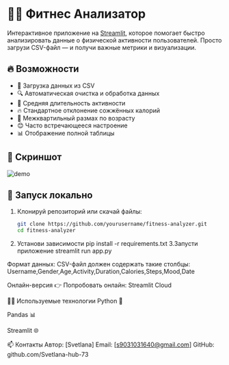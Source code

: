 # 🏃‍♀️ Фитнес Анализатор

Интерактивное приложение на [Streamlit](https://streamlit.io/), которое помогает быстро анализировать данные о физической активности пользователей. Просто загрузи CSV-файл — и получи важные метрики и визуализации.

## 🔥 Возможности

- 📂 Загрузка данных из CSV
- 🔍 Автоматическая очистка и обработка данных
- 📏 Средняя длительность активности
- 🔥 Стандартное отклонение сожжённых калорий
- 👵 Межквартильный размах по возрасту
- 😊 Часто встречающееся настроение
- 📊 Отображение полной таблицы

## 📸 Скриншот

![demo](https://github.com/Svetlana-hub-73/fitness_analyser/issues)

## 🚀 Запуск локально

1. Клонируй репозиторий или скачай файлы:
   ```bash
   git clone https://github.com/yourusername/fitness-analyzer.git
   cd fitness-analyzer
2. Установи зависимости
   pip install -r requirements.txt
3.Запусти приложение 
streamlit run app.py


Формат данных:
CSV-файл должен содержать такие столбцы:
Username,Gender,Age,Activity,Duration,Calories,Steps,Mood,Date

Онлайн-версия
👉 Попробовать онлайн: Streamlit Cloud

👩‍💻 Используемые технологии
Python 🐍

Pandas 📊

Streamlit 🌐

📫 Контакты
Автор: [Svetlana]
Email: [s9031031640@gmail.com]
GitHub: github.com/Svetlana-hub-73

